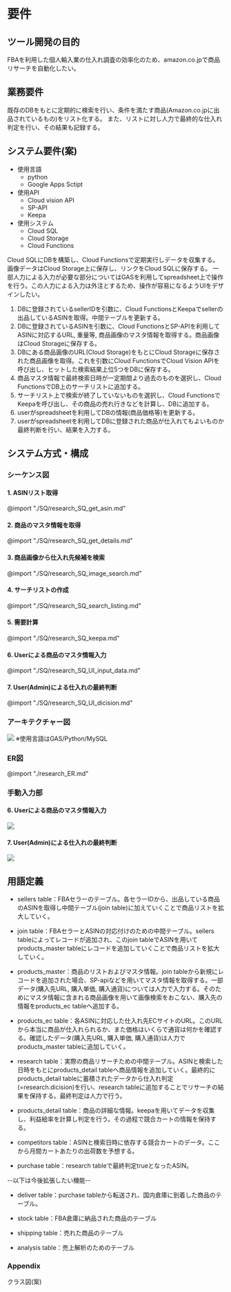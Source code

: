 # 要件

## ツール開発の目的

FBAを利用した個人輸入業の仕入れ調査の効率化のため、amazon.co.jpで商品リサーチを自動化したい。

## 業務要件

既存のDBをもとに定期的に検索を行い、条件を満たす商品(Amazon.co.jpに出品されているもの)をリスト化する。
また、リストに対し人力で最終的な仕入れ判定を行い、その結果も記録する。

## システム要件(案)

* 使用言語
    * python
    * Google Apps Sctipt
* 使用API
    * Cloud vision API
    * SP-API
    * Keepa
* 使用システム 
    * Cloud SQL
    * Cloud Storage
    * Cloud Functions

Cloud SQLにDBを構築し、Cloud Functionsで定期実行しデータを収集する。画像データはCloud Storage上に保存し、リンクをCloud SQLに保存する。
一部人力による入力が必要な部分についてはGASを利用してspreadsheet上で操作を行う。この人力による入力は外注とするため、操作が容易になるようUIをデザインしたい。

1. DBに登録されているsellerIDを引数に、Cloud FunctionsとKeepaでsellerの出品しているASINを取得。中間テーブルを更新する。
1. DBに登録されているASINを引数に、Cloud FunctionsとSP-APIを利用してASINに対応するURL, 重量等, 商品画像のマスタ情報を取得する。商品画像はCloud Storageに保存する。
1. DBにある商品画像のURL(Cloud Storage)をもとにCloud Storageに保存された商品画像を取得。これを引数にCloud FunctionsでCloud Vision APIを呼び出し、ヒットした検索結果上位5つをDBに保存する。
1. 商品マスタ情報で最終検索日時が一定期間より過去のものを選択し、Cloud FunctionsでDB上のサーチリストに追加する。
1. サーチリスト上で検索が終了していないものを選択し、Cloud FunctionsでKeepaを呼び出し、その商品の売れ行きなどを計算し、DBに追加する。
1. userがspreadsheetを利用してDBの情報(商品価格等)を更新する。
1. userがspreadsheetを利用してDBに登録された商品が仕入れてもよいものか最終判断を行い、結果を入力する。

## システム方式・構成
### シーケンス図
#### 1. ASINリスト取得
@import "./SQ/research_SQ_get_asin.md"

#### 2. 商品のマスタ情報を取得
@import "./SQ/research_SQ_get_details.md"

#### 3. 商品画像から仕入れ先候補を検索
@import "./SQ/research_SQ_image_search.md"

#### 4. サーチリストの作成
@import "./SQ/research_SQ_search_listing.md"

#### 5. 需要計算
@import "./SQ/research_SQ_keepa.md"

#### 6. Userによる商品のマスタ情報入力
@import "./SQ/research_SQ_UI_input_data.md"

#### 7. User(Admin)による仕入れの最終判断
@import "./SQ/research_SQ_UI_dicision.md"


### アーキテクチャー図
![](./architecture.drawio.svg) 
※使用言語はGAS/Python/MySQL

### ER図
@import "./research_ER.md"


### 手動入力部
#### 6. Userによる商品のマスタ情報入力
![](./UI/data_input_UI.png)
#### 7. User(Admin)による仕入れの最終判断
![](./UI/final_dicision_UI.png)


## 用語定義

* sellers table：FBAセラーのテーブル。各セラーIDから、出品している商品のASINを取得し中間テーブル(join table)に加えていくことで商品リストを拡大していく。

* join table：FBAセラーとASINの対応付けのための中間テーブル。sellers tableによってレコードが追加され、このjoin tableでASINを用いてproducts_master tableにレコードを追加していくことで商品リストを拡大していく。

* products_master：商品のリストおよびマスタ情報。join tableから新規にレコードを追加された場合、SP-apiなどを用いてマスタ情報を取得する。一部データ(購入先URL, 購入単価, 購入通貨)については人力で入力する。そのためにマスタ情報に含まれる商品画像を用いて画像検索をおこない、購入先の情報をproducts_ec tableへ追加する。

* products_ec table：各ASINに対応した仕入れ先ECサイトのURL。このURLから本当に商品が仕入れられるか、また価格はいくらで通貨は何かを確認する。確認したデータ(購入先URL, 購入単価, 購入通貨)は人力でproducts_master tableに追加していく。

* research table：実際の商品リサーチための中間テーブル。ASINと検索した日時をもとにproducts_detail tableへ商品情報を追加していく。最終的にproducts_detail tableに蓄積されたデータから仕入れ判定(=research.dicision)を行い、research tableに追加することでリサーチの結果を保持する。最終判定は人力で行う。

* products_detail table：商品の詳細な情報。keepaを用いてデータを収集し、利益絵率を計算し判定を行う。その過程で競合カートの情報を保持する。

* competitors table：ASINと検索日時に依存する競合カートのデータ。ここから月間カートあたりの出荷数を予想する。

* purchase table：research tableで最終判定trueとなったASIN。

--以下は今後拡張したい機能--

* deliver table：purchase tableから転送され、国内倉庫に到着した商品のテーブル。

* stock table：FBA倉庫に納品された商品のテーブル

* shipping table：売れた商品のテーブル

* analysis table：売上解析のためのテーブル


### Appendix
クラス図(案)